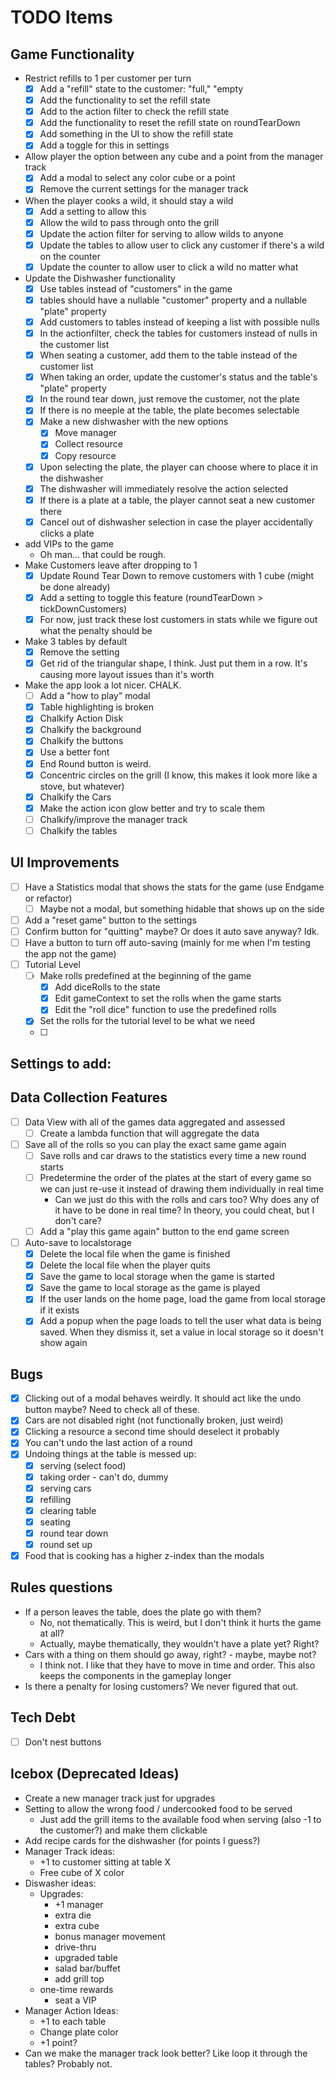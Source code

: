 # TODO Items
## Game Functionality
* Restrict refills to 1 per customer per turn
  - [x] Add a "refill" state to the customer: "full," "empty
  - [x] Add the functionality to set the refill state
  - [x] Add to the action filter to check the refill state
  - [x] Add the functionality to reset the refill state on roundTearDown
  - [x] Add something in the UI to show the refill state
  - [x] Add a toggle for this in settings
* Allow player the option between any cube and a point from the manager track
  - [x] Add a modal to select any color cube or a point
  - [x] Remove the current settings for the manager track
* When the player cooks a wild, it should stay a wild
  - [x] Add a setting to allow this
  - [x] Allow the wild to pass through onto the grill
  - [x] Update the action filter for serving to allow wilds to anyone
  - [x] Update the tables to allow user to click any customer if there's a wild on the counter
  - [x] Update the counter to allow user to click a wild no matter what
* Update the Dishwasher functionality
  - [x] Use tables instead of "customers" in the game
  - [x] tables should have a nullable "customer" property and a nullable "plate" property
  - [x] Add customers to tables instead of keeping a list with possible nulls
  - [x] In the actionfilter, check the tables for customers instead of nulls in the customer list
  - [x] When seating a customer, add them to the table instead of the customer list
  - [x] When taking an order, update the customer's status and the table's "plate" property
  - [x] In the round tear down, just remove the customer, not the plate
  - [x] If there is no meeple at the table, the plate becomes selectable
  - [x] Make a new dishwasher with the new options
    - [x] Move manager
    - [x] Collect resource
    - [x] Copy resource
  - [x] Upon selecting the plate, the player can choose where to place it in the dishwasher
  - [x] The dishwasher will immediately resolve the action selected
  - [x] If there is a plate at a table, the player cannot seat a new customer there
  - [x] Cancel out of dishwasher selection in case the player accidentally clicks a plate
* add VIPs to the game
  * Oh man... that could be rough.
* Make Customers leave after dropping to 1
  - [x] Update Round Tear Down to remove customers with 1 cube (might be done already)
  - [x] Add a setting to toggle this feature (roundTearDown > tickDownCustomers)
  - [x] For now, just track these lost customers in stats while we figure out what the penalty should be
* Make 3 tables by default
  - [x] Remove the setting
  - [x] Get rid of the triangular shape, I think. Just put them in a row. It's causing more layout issues than it's worth
* Make the app look a lot nicer. CHALK.
  - [ ] Add a "how to play" modal
  - [x] Table highlighting is broken
  - [x] Chalkify Action Disk
  - [x] Chalkify the background
  - [x] Chalkify the buttons
  - [x] Use a better font
  - [x] End Round button is weird.
  - [x] Concentric circles on the grill (I know, this makes it look more like a stove, but whatever)
  - [x] Chalkify the Cars
  - [x] Make the action icon glow better and try to scale them
  - [ ] Chalkify/improve the manager track
  - [ ] Chalkify the tables

## UI Improvements
- [ ] Have a Statistics modal that shows the stats for the game (use Endgame or refactor)
  - [ ] Maybe not a modal, but something hidable that shows up on the side
- [ ] Add a "reset game" button to the settings
- [ ] Confirm button for "quitting" maybe? Or does it auto save anyway? Idk.
- [ ] Have a button to turn off auto-saving (mainly for me when I'm testing the app not the game)
- [ ] Tutorial Level
  - [ ] Make rolls predefined at the beginning of the game
    - [x] Add diceRolls to the state
    - [x] Edit gameContext to set the rolls when the game starts
    - [x] Edit the "roll dice" function to use the predefined rolls
  - [x] Set the rolls for the tutorial level to be what we need
  - [ ] 

## Settings to add:

## Data Collection Features
- [ ] Data View with all of the games data aggregated and assessed
  - [ ] Create a lambda function that will aggregate the data
- [ ] Save all of the rolls so you can play the exact same game again
  - [ ] Save rolls and car draws to the statistics every time a new round starts
  - [ ] Predetermine the order of the plates at the start of every game so we can just re-use it instead of drawing them individually in real time
    * Can we just do this with the rolls and cars too? Why does any of it have to be done in real time? In theory, you could cheat, but I don't care?
  - [ ] Add a "play this game again" button to the end game screen
- [ ] Auto-save to localstorage
  - [x] Delete the local file when the game is finished
  - [x] Delete the local file when the player quits
  - [x] Save the game to local storage when the game is started
  - [x] Save the game to local storage as the game is played
  - [x] If the user lands on the home page, load the game from local storage if it exists
  - [x] Add a popup when the page loads to tell the user what data is being saved. When they dismiss it, set a value in local storage so it doesn't show again

## Bugs
- [x] Clicking out of a modal behaves weirdly. It should act like the undo button maybe? Need to check all of these.
- [x] Cars are not disabled right (not functionally broken, just weird)
- [x] Clicking a resource a second time should deselect it probably
- [x] You can't undo the last action of a round
- [x] Undoing things at the table is messed up:
  - [x] serving (select food)
  - [x] taking order - can't do, dummy
  - [x] serving cars
  - [x] refilling
  - [x] clearing table
  - [x] seating
  - [x] round tear down
  - [x] round set up
- [x] Food that is cooking has a higher z-index than the modals

## Rules questions
* If a person leaves the table, does the plate go with them?
  * No, not thematically. This is weird, but I don't think it hurts the game at all?
  * Actually, maybe thematically, they wouldn't have a plate yet? Right?
* Cars with a thing on them should go away, right? - maybe, maybe not?
  * I think not. I like that they have to move in time and order. This also keeps the components in the gameplay longer
* Is there a penalty for losing customers? We never figured that out.

## Tech Debt
- [ ] Don't nest buttons

## Icebox (Deprecated Ideas)
* Create a new manager track just for upgrades
* Setting to allow the wrong food / undercooked food to be served
  * Just add the grill items to the available food when serving (also -1 to the customer?) and make them clickable
* Add recipe cards for the dishwasher (for points I guess?)
* Manager Track ideas:
  * +1 to customer sitting at table X
  * Free cube of X color
* Diswasher ideas:
  * Upgrades:
    * +1 manager
    * extra die
    * extra cube
    * bonus manager movement
    * drive-thru
    * upgraded table
    * salad bar/buffet
    * add grill top
  * one-time rewards
    * seat a VIP
* Manager Action Ideas: 
  * +1 to each table
  * Change plate color
  * +1 point?
* Can we make the manager track look better? Like loop it through the tables? Probably not.